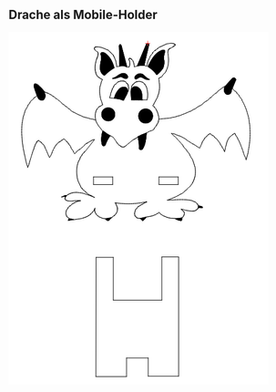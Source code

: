## Drache als Mobile-Holder
![image](https://github.com/frankyhub/Laser-Cutter/blob/main/LB004%20DracheMH_V1/Drache%20MH.png)
